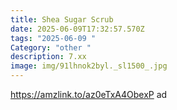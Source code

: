 ```yaml
---
title: Shea Sugar Scrub
date: 2025-06-09T17:32:57.570Z
tags: "2025-06-09 "
Category: "other "
description: 7.xx
image: img/91lhnok2byl._sl1500_.jpg
---
```

https://amzlink.to/az0eTxA4ObexP  ad